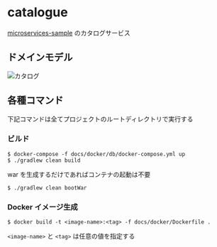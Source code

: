 # catalogue

[microservices-sample](https://github.com/n-ono/microservices-sample) のカタログサービス

## ドメインモデル

![カタログ](https://user-images.githubusercontent.com/58995947/99875706-009b5200-2c35-11eb-8021-13cb196e3346.png)

## 各種コマンド

下記コマンドは全てプロジェクトのルートディレクトリで実行する

### ビルド

```
$ docker-compose -f docs/docker/db/docker-compose.yml up
$ ./gradlew clean build
```

war を生成するだけであればコンテナの起動は不要

```
$ ./gradlew clean bootWar
```

### Docker イメージ生成

```
$ docker build -t <image-name>:<tag> -f docs/docker/Dockerfile . 
```

`<image-name>` と `<tag>` は任意の値を指定する
